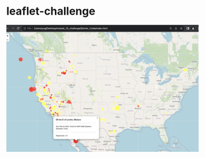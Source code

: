 # leaflet-challenge


![alt text](https://github.com/yug1826/leaflet-challenge/blob/main/Leaflet_map.png?raw=true)

